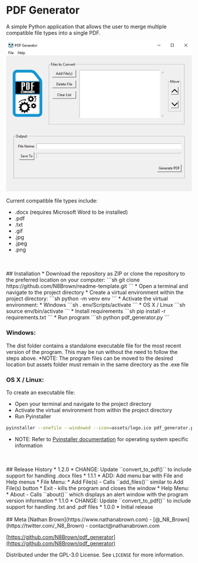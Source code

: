 # PDF Generator
A simple Python application that allows the user to merge multiple compatible file types into a single PDF.

![PDF Generator Application](pdf-generator.jpg "PDF Generator Application")

Current compatible file types include:
* .docx (requires Microsoft Word to be installed)
* .pdf
* .txt
* .gif
* .jpg
* .jpeg
* .png
<br/>
<br/>
## Installation
* Download the repository as ZIP or clone the repository to the preferred location on your computer: 
```sh
git clone https://github.com/N8Brown/readme-template.git
```
* Open a terminal and navigate to the project directory
* Create a virtual environment within the project directory:
```sh
python -m venv env
``` 
* Activate the virtual environment:
    * Windows
    ```sh
    . env/Scripts/activate
    ```
    * OS X / Linux
    ```sh
    source env/bin/activate
    ```
* Install requirements
```sh
pip install -r requirements.txt
```
* Run program
```sh
python pdf_generator.py
```

### Windows:
The dist folder contains a standalone executable file for the most recent version of the program. This may be run without the need to follow the steps above.
    *NOTE: The program files can be moved to the desired location but assets folder must remain in the same directory as the .exe file


### OS X / Linux:
To create an executable file:
* Open your terminal and navigate to the project directory
* Activate the virtual environment from within the project directory
* Run Pyinstaller
```sh
pyinstaller --onefile --windowed --icon=assets/logo.ico pdf_generator.py
```

* NOTE: Refer to [Pyinstaller documentation](https://www.pyinstaller.org/documentation.html) for operating system specific information
<br/>
<br/>
## Release History
* 1.2.0
    * CHANGE: Update ``convert_to_pdf()`` to include support for handling .docx files
* 1.1.1
    * ADD: Add menu bar with File and Help menus
        * File Menu:
            * Add File(s) - Calls ``add_files()`` similar to Add File(s) button
            * Exit - kills the program and closes the window
        * Help Menu: 
            * About - Calls ``about()`` which displays an alert window with the program version information
* 1.1.0
    * CHANGE: Update ``convert_to_pdf()`` to include support for handling .txt and .pdf files
* 1.0.0
    * Initial release
<br/>
<br/>
## Meta
[Nathan Brown](https://www.nathanabrown.com) - [@_N8_Brown](https://twitter.com/_N8_Brown) - contact@nathanabrown.com 

[https://github.com/N8Brown/pdf_generator](https://github.com/N8Brown/pdf_generator)

Distributed under the GPL-3.0 License. See ``LICENSE`` for more information.

